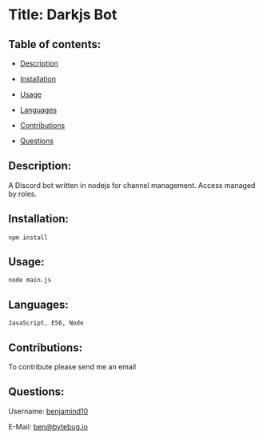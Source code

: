 # Title: Darkjs Bot

## Table of contents:

- [ Description ](#about)
- [ Installation ](#installation)
- [ Usage ](#usage)
- [ Languages ](#languages)

- [ Contributions ](#contributions)
- [ Questions ](#questions)

<a name="about"></a>

## Description:

A Discord bot written in nodejs for channel management. Access managed by roles.

<a name="installation"></a>

## Installation:

    npm install

<a name="usage"></a>

## Usage:

`node main.js`

<a name="languages"></a>

## Languages:

    JavaScript, ES6, Node

<a name="contributions"></a>

## Contributions:

To contribute please send me an email

<a name="questions"></a>

## Questions:

Username: <a href=https://github.com/benjamind10>benjamind10</a>

E-Mail: ben@bytebug.io
